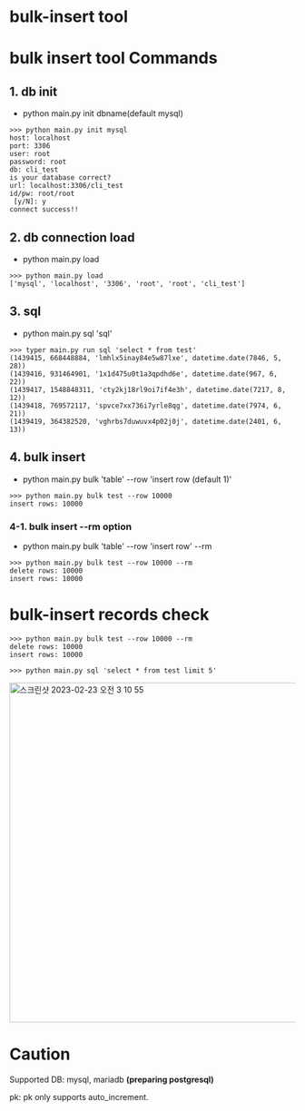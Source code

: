 # bulk-insert tool

# bulk insert tool Commands

## 1. db init
  - python main.py init dbname(default mysql)
```
>>> python main.py init mysql
host: localhost
port: 3306
user: root
password: root
db: cli_test
is your database correct?
url: localhost:3306/cli_test
id/pw: root/root
 [y/N]: y
connect success!!
```

## 2. db connection load
  - python main.py load
 ```
 >>> python main.py load
 ['mysql', 'localhost', '3306', 'root', 'root', 'cli_test']
 ```
 
## 3. sql
  - python main.py sql 'sql'
```
>>> typer main.py run sql 'select * from test'
(1439415, 668448884, 'lmhlx5inay84e5w87lxe', datetime.date(7846, 5, 28))
(1439416, 931464901, '1x1d475u0t1a3qpdhd6e', datetime.date(967, 6, 22))
(1439417, 1548848311, 'cty2kj18rl9oi7if4e3h', datetime.date(7217, 8, 12))
(1439418, 769572117, 'spvce7xx736i7yrle8qg', datetime.date(7974, 6, 21))
(1439419, 364382520, 'vghrbs7duwuvx4p02j0j', datetime.date(2401, 6, 13))
```

## 4. bulk insert
  - python main.py bulk 'table' --row 'insert row (default 1)'
```
>>> python main.py bulk test --row 10000
insert rows: 10000
```

### 4-1. bulk insert --rm option
  - python main.py bulk 'table' --row 'insert row' --rm
```
>>> python main.py bulk test --row 10000 --rm
delete rows: 10000
insert rows: 10000
```

# bulk-insert records check
```
>>> python main.py bulk test --row 10000 --rm
delete rows: 10000
insert rows: 10000

>>> python main.py sql 'select * from test limit 5'
```
<img width="599" alt="스크린샷 2023-02-23 오전 3 10 55" src="https://user-images.githubusercontent.com/72899707/220718366-e8d10320-b903-40a4-966e-be2ba86d5e0b.png">

# Caution

Supported DB: mysql, mariadb __(preparing postgresql)__

pk: pk only supports auto_increment.
